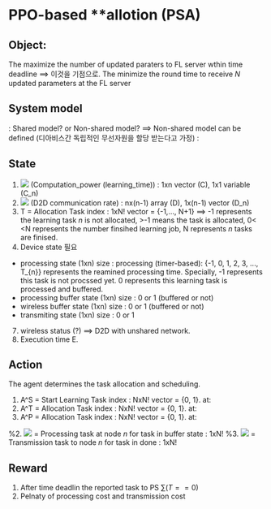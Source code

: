 # PPO-based **allotion (PSA)
## Object: 
 The maximize the number of updated paraters to FL server wthin time deadline ==> 이것을 기점으로.
 The minimize the round time to receive $N$ updated parameters at the FL server
## System model
 : Shared model? or Non-shared model? ==> Non-shared model can be defined (디아비스간 독립적인 무선자원을 할당 받는다고 가정)
 : 
## State
1. <img src="https://render.githubusercontent.com/render/math?math=C = \prod {C_n}"> (Computation_power (learning_time)) : 1xn vector (C), 1x1 variable (C_n)
2. <img src="https://render.githubusercontent.com/render/math?math=D = \prod {D_n}"> (D2D communication rate) : nx(n-1) array (D), 1x(n-1) vector (D_n)
3. T = Allocation Task index : 1xN! vector = {-1,..., N+1} ==> -1 represents the learning task $n$ is not allocated, >-1 means the task is allocated, 0< <N  represents the number finsihed learning job, N represents $n$ tasks are finised.
4. Device state 필요
 - processing state (1xn) size : processing (timer-based): {-1, 0, 1, 2, 3, ..., T_{n}} represents the reamined processing time. Specially, -1 represents this task is not procssed yet. 0 represents this learning task is processed and buffered.
 - processing buffer state (1xn) size : 0 or 1 (buffered or not)
 - wireless buffer state (1xn) size : 0 or 1 (buffered or not)
 - transmiting state (1xn) size : 0 or 1
   
7. wireless status (?) ==> D2D with unshared network.
8. Execution time  E.


## Action
The agent determines the task allocation and scheduling.

1. A^S = Start Learning Task index : NxN! vector = {0, 1}. at:  
1. A^T = Allocation Task index : NxN! vector = {0, 1}. at:  
1. A^P = Allocation Task index : NxN! vector = {0, 1}. at:  

%2. <img src="https://render.githubusercontent.com/render/math?math=A^P =\prod{A^P_n}"> = Processing task at node $n$ for task in buffer state : 1xN!
%3. <img src="https://render.githubusercontent.com/render/math?math=A^D =\prod{A^D_n}"> = Transmission task to node $n$ for task in done : 1xN!

## Reward
1. After time deadlin the reported task to PS $\sum(T==0)$
2. Pelnaty of processing cost and transmission cost
